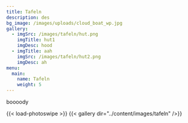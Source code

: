 ```yaml
---
title: Tafeln
description: des
bg_image: /images/uploads/cloud_boat_wp.jpg
gallery:
  - imgSrc: /images/tafeln/hut.png
    imgTitle: hut1
    imgDesc: hood
  - imgTitle: aah
    imgSrc: /images/tafeln/hut2.png
    imgDesc: ah
menu:
  main:
    name: Tafeln
    weight: 5
---
```

boooody


{{< load-photoswipe >}}
{{< gallery dir="../content/images/tafeln" />}}


